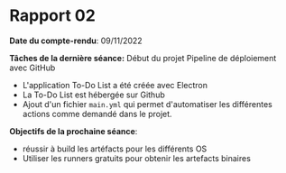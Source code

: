 # Rapport 02 
**Date du compte-rendu**: 09/11/2022

**Tâches de la dernière séance:** Début du projet Pipeline de déploiement avec GitHub
- L'application To-Do List a été créée avec Electron
- La To-Do List est hébergée sur Github
- Ajout d'un fichier `main.yml` qui permet d'automatiser les différentes actions comme demandé dans le projet.

**Objectifs de la prochaine séance**: 
- réussir à build les artéfacts pour les différents OS
- Utiliser les runners gratuits pour obtenir les artefacts binaires
